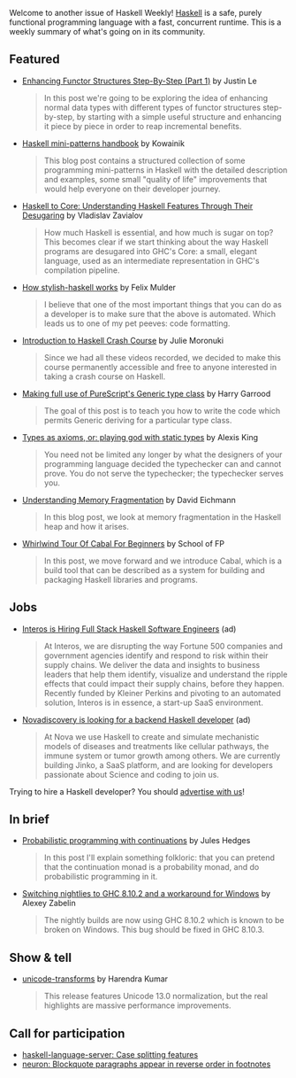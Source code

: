 Welcome to another issue of Haskell Weekly!
[Haskell](https://www.haskell.org) is a safe, purely functional programming language with a fast, concurrent runtime.
This is a weekly summary of what's going on in its community.

## Featured

- [Enhancing Functor Structures Step-By-Step (Part 1)](https://blog.jle.im/entry/enhancing-functor-structures-step-by-step-1.html) by Justin Le
  > In this post we're going to be exploring the idea of enhancing normal data types with different types of functor structures step-by-step, by starting with a simple useful structure and enhancing it piece by piece in order to reap incremental benefits.

- [Haskell mini-patterns handbook](https://kowainik.github.io/posts/haskell-mini-patterns) by Kowainik
  > This blog post contains a structured collection of some programming mini-patterns in Haskell with the detailed description and examples, some small "quality of life" improvements that would help everyone on their developer journey.

- [Haskell to Core: Understanding Haskell Features Through Their Desugaring](https://serokell.io/blog/haskell-to-core) by Vladislav Zavialov
  > How much Haskell is essential, and how much is sugar on top? This becomes clear if we start thinking about the way Haskell programs are desugared into GHC's Core: a small, elegant language, used as an intermediate representation in GHC's compilation pipeline.

- [How stylish-haskell works](https://felixmulder.com/writing/2020/08/20/How-Stylish-Haskell-works.html) by Felix Mulder
  > I believe that one of the most important things that you can do as a developer is to make sure that the above is automated. Which leads us to one of my pet peeves: code formatting.

- [Introduction to Haskell Crash Course](https://typeclasses.com/news/2020-08-beginner-course) by Julie Moronuki
  > Since we had all these videos recorded, we decided to make this course permanently accessible and free to anyone interested in taking a crash course on Haskell.

- [Making full use of PureScript's Generic type class](https://harry.garrood.me/blog/write-your-own-generics/) by Harry Garrood
  > The goal of this post is to teach you how to write the code which permits Generic deriving for a particular type class.

- [Types as axioms, or: playing god with static types](https://lexi-lambda.github.io/blog/2020/08/13/types-as-axioms-or-playing-god-with-static-types/) by Alexis King
  > You need not be limited any longer by what the designers of your programming language decided the typechecker can and cannot prove. You do not serve the typechecker; the typechecker serves you.

- [Understanding Memory Fragmentation](https://www.well-typed.com/blog/2020/08/memory-fragmentation/) by David Eichmann
  > In this blog post, we look at memory fragmentation in the Haskell heap and how it arises.

- [Whirlwind Tour Of Cabal For Beginners](https://schooloffp.co/2020/08/17/whirlwind-tour-of-cabal-for-beginners.html) by School of FP
  > In this post, we move forward and we introduce Cabal, which is a build tool that can be described as a system for building and packaging Haskell libraries and programs.

## Jobs

- [Interos is Hiring Full Stack Haskell Software Engineers](https://www.interos.ai/vacancies/#haskell-software-engineer) (ad)
  > At Interos, we are disrupting the way Fortune 500 companies and government agencies identify and respond to risk within their supply chains. We deliver the data and insights to business leaders that help them identify, visualize and understand the ripple effects that could impact their supply chains, before they happen. Recently funded by Kleiner Perkins and pivoting to an automated solution, Interos is in essence, a start-up SaaS environment.

- [Novadiscovery is looking for a backend Haskell developer](https://bit.ly/3i1rCkB) (ad)
  > At Nova we use Haskell to create and simulate mechanistic models of diseases and treatments like cellular pathways, the immune system or tumor growth among others. We are currently building Jinko, a SaaS platform, and are looking for developers passionate about Science and coding to join us.

Trying to hire a Haskell developer?
You should [advertise with us](https://haskellweekly.news/advertising.html)!

## In brief

- [Probabilistic programming with continuations](https://julesh.com/2020/08/15/probabilistic-programming-with-continuations/) by Jules Hedges
  > In this post I'll explain something folkloric: that you can pretend that the continuation monad is a probability monad, and do probabilistic programming in it.

- [Switching nightlies to GHC 8.10.2 and a workaround for Windows](https://www.stackage.org/blog/2020/08/ghc-8-10-2-windows-workaround) by Alexey Zabelin
  > The nightly builds are now using GHC 8.10.2 which is known to be broken on Windows. This bug should be fixed in GHC 8.10.3.

## Show & tell

- [unicode-transforms](https://np.reddit.com/r/haskell/comments/icx3rs/ann_unicodetransforms037/) by Harendra Kumar
  > This release features Unicode 13.0 normalization, but the real highlights are massive performance improvements.

## Call for participation

-   [haskell-language-server: Case splitting features](https://github.com/haskell/haskell-language-server/issues/323)
-   [neuron: Blockquote paragraphs appear in reverse order in footnotes](https://github.com/srid/neuron/issues/350)
